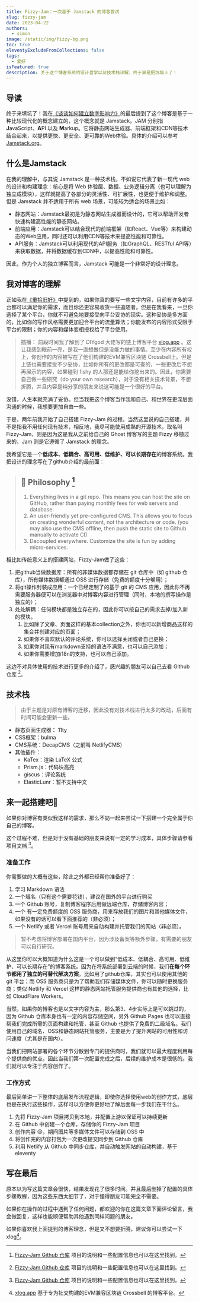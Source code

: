 ```yaml
---
title: Fizzy-Jam：一次基于 Jamstack 的博客尝试
slug: fizzy-jam
date: 2023-04-22
authors:
  - simon
image: /static/img/fizzy-bg.png
toc: true
eleventyExcludeFromCollections: false
tags:
  - 爱好
isFeatured: true
description: 关于这个博客系统的设计哲学以及技术栈详解，终于算是把坑填上了！
---
```


## 导读

终于来填坑了！我在[《谈谈如何建立数字影响力》](/post/谈谈如何建立数字影响力/)的最后提到了这个博客是基于一种比较现代化的概念建立的，这个概念就是 Jamstack。JAM 分别指 **J**avaScript、**A**PI 以及 **M**arkup。它将静态网站生成器、前端框架和CDN等技术结合起来，以提供更快、更安全、更可靠的Web体验。具体的介绍可以参考[Jamstack.org](https://jamstack.org/)。

## 什么是Jamstack

在我的理解中，与其说 Jamstack 是一种技术栈，不如说它代表了新一现代 web 的设计和构建理念：核心是将 Web 体验层、数据、业务逻辑分离（也可以理解为独立成模块），这样就提高了各部分的灵活性、可扩展性，也更便于维护和调整。但是 Jamstack 并不适用于所有 web 场景，可能较为适合的场景比如：

* 静态网站：Jamstack最初是为静态网站生成器而设计的，它可以帮助开发者快速构建高性能的静态网站。
* 前端应用：Jamstack可以结合现代的前端框架（如React、Vue等）来构建动态的Web应用，同时还可以利用CDN等技术来提高性能和可靠性。
* API服务：Jamstack可以利用现代的API服务（如GraphQL、RESTful API等）来获取数据，并将数据缓存到CDN中，以提高性能和可靠性。

因此，作为个人的独立博客而言，Jamstack 可能是一个非常好的设计理念。

## 我对博客的理解

正如我在[《重拾旧好》](/post/重拾旧好/)中提到的，如果你真的要写一些文字内容，目前有许多的平台都可以满足你的需求，而且你还更容易收货一些追随者。但是在我看来，一旦你选择了某个平台，你就不可避免地要接受向平台妥协的现实。这种妥协是多方面的，比如你的写作风格需要更加迎合平台的流量算法；你能发布的内容形式受限于平台的限制；你的内容和媒体变相授权给了平台使用。

> 插播：
> 前段时间我了解到了 DIYgod 大佬写的链上博客平台 [xlog.app](https://xlog.app/) 。这让我感到眼前一亮，是我一直想做但是没能力做的事情。至少在内容所有权上，你创作的内容被写在了他们构建的EVM兼容区块链 Crossbell上。但是上链也需要接受不少妥协，比如你所有的更改都是可查的，一些更改后不想再展示的内容，如果碰到 fishy 的人那还是能给你挖出来的。因此，你需要自己做一些研究（do your own research），对于没有相关技术背景，不想折腾，并且内容是纯分享的朋友来说这可能是一个很好的平台。

没错，人生本就充满了妥协。但当我把这个博客当作我和自己、和世界在更深层面沟通的时候，我想要更加自由一些。

于是，两年前我开始了自己搭建 Fizzy-Jam 的过程。当然这里说的自己搭建，并不是指我不用任何现有技术，相反地，我尽可能使用成熟的开源技术。取名叫 Fizzy-Jam，则是因为这是我从之前给自己的 Ghost 博客写的主题 Fizzy 移植过来的，Jam 则是它遵循了 Jamstack 的理念。

我希望它是一个**低成本、低耦合、高可用、低维护、可以长期存在**的博客系统。我把设计的理念写在了github介绍的最前面：

> ## 🤔 Philosophy [^fizzy-jam:github]
>
> 1. Everything lives in a git repo. This means you can host the site on GitHub, rather than paying monthly fees for web servers and database.
> 2. An user-friendly yet pre-configured CMS. This allows you to focus on creating wonderful content, not the architecture or code. (you may also use the CMS offline, then push the static site to Github manually to activate CI)
> 3. Decoupled everywhere. Customize the site is fun by adding micro-services.

相比如传统意义上的搭建网站，Fizzy-Jam做了这些：

1. 把github当做数据库：所有的非媒体数据都存储在 git 仓库中（如 github 仓库），所有媒体数据都通过 OSS 进行存储（免费的额度十分够用）；
2. 将git操作封装成应用：一个已经定制了的基于 git 的 CMS 应用，因此你不再需要服务器便可以在浏览器中对博客内容进行管理（同时，本地的撰写操作是独立的）；
3. 处处解耦：任何模块都是独立存在的，因此你可以按自己的需求去掉/加入新的模块。
   1. 比如除了文章、页面这样的基本collection之外，你也可以新增商品这样的集合并创建对应的页面；
   2. 如果你不喜欢默认的评论系统，你可以选择关闭或者自己更换；
   3. 如果你对现有markdown支持的语法不满意，也可以自己添加；
   4. 如果你需要增加i18n的支持，也可以自己添加。

这边不对具体使用的技术进行更多的介绍了，感兴趣的朋友可以自己去看 Github 仓库 [^fizzy-jam:github]。

## 技术栈

> 由于主题是对原有博客的迁移，因此没有对技术栈进行太多的改动，后面有时间可能会更新一些。

* 静态页面生成器： 11ty
* CSS框架：bulma
* CMS系统：DecapCMS（之前叫 NetlifyCMS）
* 其他插件：
  * KaTex：渲染 LaTeX 公式
  * Prism.js：代码块高亮
  * giscus：评论系统
  * ElasticLunr：暂不支持中文

## 来一起搭建吧🎉

如果你对博客有类似我这样的需求，那么不妨一起来尝试一下搭建一个完全属于你自己的博客。

这个过程不难，但是对于没有基础的朋友来说有一定的学习成本，具体步骤请参看项目文档 [^fizzy-jam:github]。

### 准备工作

你需要做的大概有这些，除此之外都已经帮你准备好了：

1. 学习 Markdown 语法
2. 一个域名（只有这个需要花钱），建议在国外的平台进行购买
3. 一个 Github 账号，复制博客程序后用做远端仓库，存储博客内容；
4. 一个 有一定免费额度的 OSS 服务商，用来存放我们的图片和其他媒体文件，如果没有的话可以看下面推荐的（非必须）；
5. 一个 Netlify 或者 Vercel 账号用来自动构建并托管我们的网站（非必须）。

> 暂不考虑将博客部署在国内平台，因为涉及备案等额外步骤，有需要的朋友可以自行研究。

从这里你可以大概知道为什么这是一个可以做到“低成本、低耦合、高可用、低维护、可以长期存在”的博客系统。因为在将系统部署到云端的时候，我们**在每个环节都用了独立的可替代解决方案**。比如用了github仓库，其实也可以使用其他的 git 平台；而 OSS 服务商只是为了帮助我们存储媒体文件，你可以随时更换服务商；类似 Netlify 和 Vercel 这样的静态网站托管服务提供商也有其他的选择，比如 CloudFlare Workers。

当然，如果你的博客也是以文字内容为主，那么第3、4步实际上是可以跳过的，因为 Github 仓库本身也有一定的内容存储空间，另外 Github Pages 也可以直接帮我们完成所需的页面构建和托管，甚至 Github 也提供了免费的二级域名。我们使用自己的域名、OSS和静态网站托管服务，主要是为了提升网站的可用性和访问速度（尤其是在国内）。

当我们把网站部署的各个环节分散到专门的提供商时，我们就可以最大程度利用每个提供商的优点。因此当我们第一次配置完成之后，后续的维护成本是很低的。我们就可以专注于内容创作了。

### 工作方式

最后简单讲一下整体的底层发布流程逻辑，即使你选择使用web的创作方式，底层也是在执行这些操作，这样可以方便你更好地了解后面每一步我们在干什么。

1. 先将 Fizzy-Jam 项目拷贝到本地，并配置上游以保证可以持续更新
2. 在 Github 中创建一个仓库，存储你的 Fizzy-Jam 项目
3. 创作内容 😌，期间图片等多媒体文件可以存储到 OSS 中
4. 将创作完的内容打包为一次更改提交同步到 Github 仓库
5. 利用 Netlify 从 Github 中同步仓库，并自动触发网站的自动构建，基于eleventy

## 写在最后

原本以为写这篇文章会很快，结果发现花了很多时间。并且最后删掉了配置的具体步骤教程，因为这些东西太细节了，对于懂得朋友可能完全不需要。

如果你在操作的过程中遇到了任何问题，都欢迎的你在这篇文章下面评论留言，我会做回复，这样也能顺便帮助其他遇到同样问题的朋友。

如果你喜欢我上面提到的博客理念，但是又不想要折腾，建议你可以尝试一下xlog[^xlog]。

[^fizzy-jam:github]:[Fizzy-Jam Github 仓库](https://github.com/huangyuzhang/Fizzy-Jam) 项目的说明和一些配置信息也可以在这里找到。
[^xlog]:[xlog.app](https://xlog.app) 基于专为社交构建的EVM兼容区块链 Crossbell 的博客平台。
